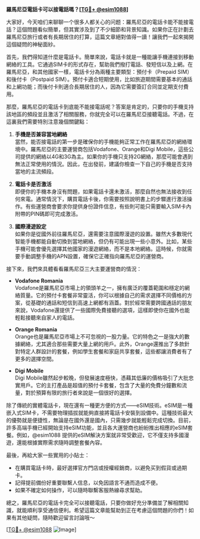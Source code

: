 **羅馬尼亞電話卡可以接電話嗎？[[TG💪+ @esim1088](https://t.me/s/esim1088)]**

大家好，今天咱们来聊聊一个很多人都关心的问题：羅馬尼亞的電話卡能不能接電話？這個問題看似簡單，但其實涉及到了不少細節和背景知識。如果你正在計劃去羅馬尼亞旅行或者有長期居住的打算，這篇文章絕對值得一讀！讓我們一起來揭開這個疑問的神秘面紗。

首先，我們得知道什麼是電話卡。簡單來說，電話卡就是一種能讓手機連接到移動網絡的工具。它通過SIM卡的形式存在，幫助我們撥打電話、發短信以及上網。在羅馬尼亞，和其他國家一樣，電話卡分為兩種主要類型：預付卡（Prepaid SIM）和後付卡（Postpaid SIM）。預付卡適合短期使用，比如旅遊期間需要基本的通話和上網功能；而後付卡則適合長期居住的人，因為它需要簽訂合同並定期支付費用。

那麼，羅馬尼亞的電話卡到底能不能接電話呢？答案是肯定的，只要你的手機支持該地區的頻段並且激活了相關服務，你就完全可以在羅馬尼亞接聽電話。不過，在這裏我們需要特別注意幾個關鍵點：

1. **手機是否兼容當地網絡**  
   當然，能否接電話的第一步是確保你的手機能夠正常工作在羅馬尼亞的網絡環境中。羅馬尼亞的主要運營商包括Vodafone、Orange和Digi Mobile，這些公司提供的網絡以4G和3G為主。如果你的手機只支持2G網絡，那麼可能會遇到無法正常使用的情況。因此，在出發前，建議你檢查一下自己的手機是否支持當地的主流頻段。

2. **電話卡是否激活**  
   即便你的手機本身沒有問題，如果電話卡還未激活，那麼自然也無法接收到任何來電。通常情況下，購買電話卡後，你需要按照說明書上的步驟進行激活操作。有些運營商會要求你提供身份證件信息，有些則可能只需要輸入SIM卡內附帶的PIN碼即可完成激活。

3. **國際漫遊設定**  
   如果你是從國外前往羅馬尼亞，還需要注意國際漫遊的設置。雖然大多數現代智能手機都能自動切換到當地網絡，但仍有可能出現一些小意外。比如，某些手機可能會優先選擇其他國家的漫遊網絡，而不是本地網絡。這時候，你就需要手動調整手機的APN設置，確保它正確指向羅馬尼亞的運營商。

接下來，我們來具體看看羅馬尼亞三大主要運營商的情況：

- **Vodafone Romania**  
  Vodafone是羅馬尼亞市場上的領頭羊之一，擁有廣泛的覆蓋範圍和穩定的網絡質量。它的預付卡套餐非常靈活，你可以根據自己的需求選擇不同價格的方案，從基礎的通話和短信到高速上網都有涵蓋。對於經常需要跨國通話的朋友來說，Vodafone還提供了一些國際免費接聽的選項，這樣即使你在國外也能輕鬆接聽來自家人的電話。

- **Orange Romania**  
  Orange也是羅馬尼亞市場上不可忽視的一股力量。它的特色之一是強大的數據網絡，尤其適合那些需要大量上網的用戶。此外，Orange還推出了多款針對特定人群設計的套餐，例如學生套餐和家庭共享套餐，這些都讓消費者有了更多的選擇空間。

- **Digi Mobile**  
  Digi Mobile雖然起步較晚，但發展速度極快，憑藉其低廉的價格吸引了大批忠實用戶。它的主打產品是超值的預付卡套餐，包含了大量的免費分鐘數和流量，對於預算有限的旅行者來說是一個很好的選擇。

除了傳統的實體電話卡，現在還有一種更方便的方式——eSIM技術。eSIM是一種嵌入式SIM卡，不需要物理插拔就能夠直接將電話卡安裝到設備中。這種技術最大的優勢就是便捷性，無論是在國外還是國內，只需幾步就能輕鬆完成切換。目前，許多高端手機已經開始支持eSIM功能，並且各大運營商也紛紛推出相應的eSIM套餐。例如，@esim1088 提供的eSIM解決方案就非常受歡迎，它不僅支持多國漫遊，還能根據實際需求隨時調整套餐內容。

最後，再給大家一些實用的小貼士：

- 在購買電話卡時，最好選擇官方門店或授權經銷商，以避免买到假貨或過期卡。
- 記得提前備份好重要聯繫人信息，以免因語言不通而造成不便。
- 如果不確定如何操作，可以隨時聯繫客服熱線尋求幫助。

總之，羅馬尼亞的電話卡完全可以接聽電話，只要你做好充分準備並了解相關知識，就能順利享受通信便利。希望這篇文章能幫助到正在考慮這個問題的你們！如果有其他疑問，隨時歡迎留言討論哦～

[[TG💪+ @esim1088](https://t.me/s/esim1088) ![Image](https://i.postimg.cc/4NQfJmqS/Snipaste-2025-05-13-00-14-12.png)]